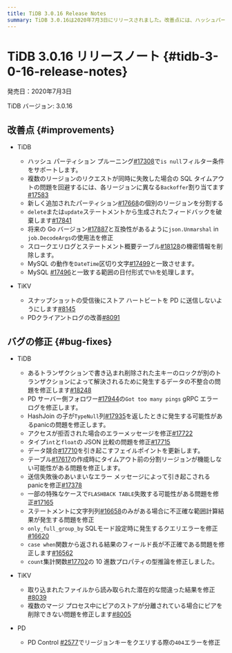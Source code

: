 ```yaml
---
title: TiDB 3.0.16 Release Notes
summary: TiDB 3.0.16は2020年7月3日にリリースされました。改善点には、ハッシュパーティションプルーニングのサポートや複数のリージョンのリクエストが同時に失敗した場合の問題の回避などが含まれます。バグの修正には、データの不整合の問題の修正やエラーメッセージの修正などが含まれます。TiKVとPDにもそれぞれ改善点やバグの修正があります。
---
```


# TiDB 3.0.16 リリースノート {#tidb-3-0-16-release-notes}

発売日：2020年7月3日

TiDB バージョン: 3.0.16

## 改善点 {#improvements}

-   TiDB

    -   ハッシュ パーティション プルーニング[#17308](https://github.com/pingcap/tidb/pull/17308)で`is null`フィルター条件をサポートします。
    -   複数のリージョンのリクエストが同時に失敗した場合の SQL タイムアウトの問題を回避するには、各リージョンに異なる`Backoffer`割り当てます[#17583](https://github.com/pingcap/tidb/pull/17583)
    -   新しく追加されたパーティション[#17668](https://github.com/pingcap/tidb/pull/17668)の個別のリージョンを分割する
    -   `delete`または`update`ステートメントから生成されたフィードバックを破棄します[#17841](https://github.com/pingcap/tidb/pull/17841)
    -   将来の Go バージョン[#17887](https://github.com/pingcap/tidb/pull/17887)と互換性があるように`json.Unmarshal` in `job.DecodeArgs`の使用法を修正
    -   スロークエリログとステートメント概要テーブル[#18128](https://github.com/pingcap/tidb/pull/18128)の機密情報を削除します。
    -   MySQL の動作を`DateTime`区切り文字[#17499](https://github.com/pingcap/tidb/pull/17499)と一致させます。
    -   MySQL [#17496](https://github.com/pingcap/tidb/pull/17496)と一致する範囲の日付形式で`%h`​​を処理します。

-   TiKV

    -   スナップショットの受信後にストア ハートビートを PD に送信しないようにします[#8145](https://github.com/tikv/tikv/pull/8145)
    -   PDクライアントログの改善[#8091](https://github.com/tikv/tikv/pull/8091)

## バグの修正 {#bug-fixes}

-   TiDB

    -   あるトランザクションで書き込まれ削除された主キーのロックが別のトランザクションによって解決されるために発生するデータの不整合の問題を修正します[#18248](https://github.com/pingcap/tidb/pull/18248)
    -   PD サーバー側フォロワー[#17944](https://github.com/pingcap/tidb/pull/17944)の`Got too many pings` gRPC エラー ログを修正します。
    -   HashJoin の子が`TypeNull`列[#17935](https://github.com/pingcap/tidb/pull/17935)を返したときに発生する可能性があるpanicの問題を修正します。
    -   アクセスが拒否された場合のエラーメッセージを修正[#17722](https://github.com/pingcap/tidb/pull/17722)
    -   タイプ`int`と`float`の JSON 比較の問題を修正[#17715](https://github.com/pingcap/tidb/pull/17715)
    -   データ競合[#17710](https://github.com/pingcap/tidb/pull/17710)を引き起こすフェイルポイントを更新します。
    -   テーブル[#17617](https://github.com/pingcap/tidb/pull/17617)の作成時にタイムアウト前の分割リージョンが機能しない可能性がある問題を修正します。
    -   送信失敗後のあいまいなエラー メッセージによって引き起こされるpanicを修正[#17378](https://github.com/pingcap/tidb/pull/17378)
    -   一部の特殊なケースで`FLASHBACK TABLE`失敗する可能性がある問題を修正[#17165](https://github.com/pingcap/tidb/pull/17165)
    -   ステートメントに文字列列[#16658](https://github.com/pingcap/tidb/pull/16658)のみがある場合に不正確な範囲計算結果が発生する問題を修正
    -   `only_full_group_by` SQLモード設定時に発生するクエリエラーを修正[#16620](https://github.com/pingcap/tidb/pull/16620)
    -   `case when`関数から返される結果のフィールド長が不正確である問題を修正します[#16562](https://github.com/pingcap/tidb/pull/16562)
    -   `count`集計関数[#17702](https://github.com/pingcap/tidb/pull/17702)の 10 進数プロパティの型推論を修正しました。

-   TiKV

    -   取り込まれたファイルから読み取られた潜在的な間違った結果を修正[#8039](https://github.com/tikv/tikv/pull/8039)
    -   複数のマージ プロセス中にピアのストアが分離されている場合にピアを削除できない問題を修正します[#8005](https://github.com/tikv/tikv/pull/8005)

-   PD

    -   PD Control [#2577](https://github.com/pingcap/pd/pull/2577)でリージョンキーをクエリする際の`404`エラーを修正
